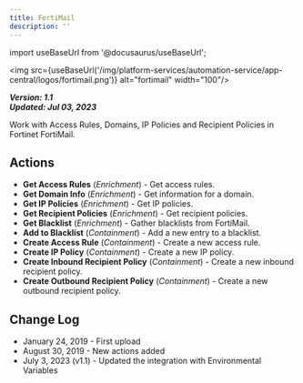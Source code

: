 ```yaml
---
title: FortiMail
description: ''
---
```

import useBaseUrl from '@docusaurus/useBaseUrl';

<img src={useBaseUrl('/img/platform-services/automation-service/app-central/logos/fortimail.png')} alt="fortimail" width="100"/>

***Version: 1.1  
Updated: Jul 03, 2023***

Work with Access Rules, Domains, IP Policies and Recipient Policies in Fortinet FortiMail.

## Actions

* **Get Access Rules** (*Enrichment*) - Get access rules.
* **Get Domain Info** (*Enrichment*) - Get information for a domain.
* **Get IP Policies** (*Enrichment*) - Get IP policies.
* **Get Recipient Policies** (*Enrichment*) - Get recipient policies.
* **Get Blacklist** (*Enrichment*) - Gather blacklists from FortiMail.
* **Add to Blacklist** (*Containment*) - Add a new entry to a blacklist.
* **Create Access Rule** (*Containment*) - Create a new access rule.
* **Create IP Policy** (*Containment*) - Create a new IP policy.
* **Create Inbound Recipient Policy** (*Containment*) - Create a new inbound recipient policy.
* **Create Outbound Recipient Policy** (*Containment*) - Create a new outbound recipient policy.

## Change Log

* January 24, 2019 - First upload
* August 30, 2019 - New actions added
* July 3, 2023 (v1.1) - Updated the integration with Environmental Variables
